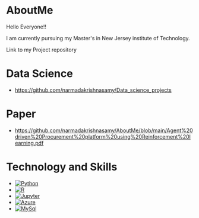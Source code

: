 # AboutMe

Hello Everyone!! 

I am currently pursuing my Master's in New Jersey institute of Technology.

Link to my Project repository
# Data Science 
- https://github.com/narmadakrishnasamy/Data_science_projects

# Paper
- https://github.com/narmadakrishnasamy/AboutMe/blob/main/Agent%20driven%20Procurement%20platform%20using%20Reinforcement%20learning.pdf

# Technology and Skills

* [![Python][Python.js]][Python-url]
* [![R][R.js]][R-url]
* [![Jupyter][Jupyter.js]][Jupyter-url]
* [![Azure][Azure.io]][Azure-url]
* [![MySql][Sql-js]][Sql-url]

[Python.js]: 	https://img.shields.io/badge/Python-14354C?style=for-the-badge&logo=python&logoColor=white
[Python-url]: https://www.python.org/
[R.js]: https://img.shields.io/badge/R-276DC3?style=for-the-badge&logo=r&logoColor=white
[R-url]: https://www.r-project.org/about.html
[Jupyter.js]: https://img.shields.io/badge/jupyter-%23FA0F00.svg?style=for-the-badge&logo=jupyter&logoColor=white
[Jupyter-url]: https://jupyter.org
[Azure.io]: 	https://img.shields.io/badge/Azure_DevOps-0078D7?style=for-the-badge&logo=azure-devops&logoColor=white
[Azure-url]: https://azure.microsoft.com/en-us/
[Sql-js]: https://img.shields.io/badge/MySQL-005C84?style=for-the-badge&logo=mysql&logoColor=white
[Sql-url]: https://www.mysql.com/
